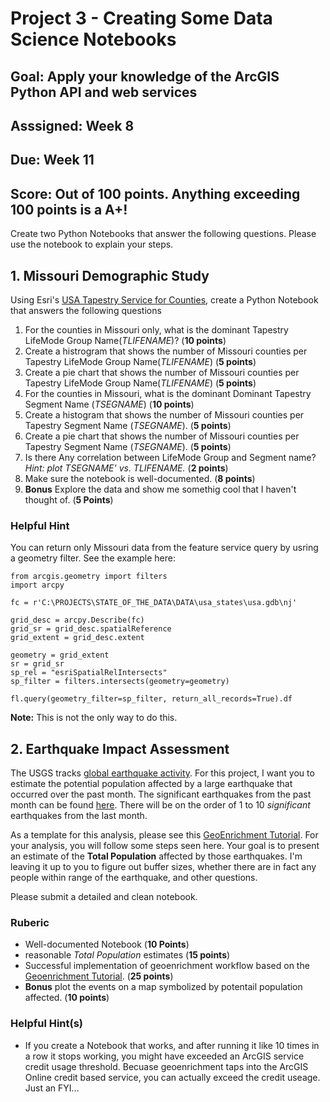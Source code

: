# Project 3 - Creating Some Data Science Notebooks

## Goal: Apply your knowledge of the ArcGIS Python API and web services
## Asssigned: Week 8
## Due: Week 11
## Score: Out of 100 points. Anything exceeding 100 points is a A+!

Create two Python Notebooks that answer the following questions. Please use the notebook to explain your steps.
## 1. Missouri Demographic Study
Using Esri's [USA Tapestry Service for Counties](http://services.arcgis.com/P3ePLMYs2RVChkJx/arcgis/rest/services/Tapestry_Households/FeatureServer/1), create a Python Notebook that answers the following questions
1. For the counties in Missouri only, what is the dominant Tapestry LifeMode Group Name(*TLIFENAME*)? (**10 points**)
2. Create a histrogram that shows the number of Missouri counties per Tapestry LifeMode Group Name(*TLIFENAME*) (**5 points**)
3. Create a pie chart that shows the number of Missouri counties per Tapestry LifeMode Group Name(*TLIFENAME*) (**5 points**)
4. For the counties in Missouri, what is the dominant Dominant Tapestry Segment Name (*TSEGNAME*) (**10 points**)
5. Create a histogram  that shows the number of Missouri counties per Tapestry Segment Name (*TSEGNAME*). (**5 points**)
6. Create a pie chart that shows the number of Missouri counties per Tapestry Segment Name (*TSEGNAME*). (**5 points**)
7. Is there Any correlation between LifeMode Group and Segment name? *Hint: plot TSEGNAME' vs. TLIFENAME.* (**2 points**)
8. Make sure the notebook is well-documented. (**8 points**)
9. **Bonus** Explore the data and show me somethig cool that I haven't thought of. (**5 Points**)


### Helpful Hint
You can return only Missouri data from the feature service query by usring a geometry filter. See the example here:
```
from arcgis.geometry import filters
import arcpy

fc = r'C:\PROJECTS\STATE_OF_THE_DATA\DATA\usa_states\usa.gdb\nj'

grid_desc = arcpy.Describe(fc)
grid_sr = grid_desc.spatialReference
grid_extent = grid_desc.extent

geometry = grid_extent
sr = grid_sr
sp_rel = "esriSpatialRelIntersects"
sp_filter = filters.intersects(geometry=geometry)

fl.query(geometry_filter=sp_filter, return_all_records=True).df
```
**Note:** This is not the only way to do this.

## 2. Earthquake Impact Assessment
The USGS tracks [global earthquake activity](https://earthquake.usgs.gov/earthquakes/map/). For this project, I want you to estimate the potential population affected by a large earthquake that occurred over the past month. The significant earthquakes from the past month can be found [here](https://earthquake.usgs.gov/earthquakes/feed/v1.0/summary/significant_month.csv). There will be on the order of 1 to 10 *significant* earthquakes from the last month. 

As a template for this analysis, please see this [GeoEnrichment Tutorial](https://developers.arcgis.com/python/guide/performing-geoenrichment/). For your analysis, you will follow some steps seen here. Your goal is to present an estimate of the **Total Population** affected by those earthquakes. I'm leaving it up to you to figure out buffer sizes, whether there are in fact any people within range of the earthquake, and other questions.

Please submit a detailed and clean notebook.

### Ruberic
- Well-documented Notebook (**10 Points**)
- reasonable *Total Population* estimates (**15 points**)
- Successful implementation of geoenrichment workflow based on the [Geoenrichment Tutorial](https://developers.arcgis.com/python/guide/performing-geoenrichment/). (**25 points**)
- **Bonus** plot the events on a map symbolized by potentail population affected. (**10 points**)

### Helpful Hint(s)
- If you create a Notebook that works, and after running it like 10 times in a row it stops working, you might have exceeded an ArcGIS service credit usage threshold. Becuase geoenrichment taps into the ArcGIS Online credit based service, you can actually exceed the credit useage. Just an FYI...


